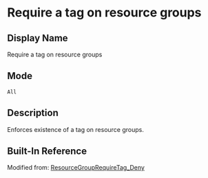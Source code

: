 # Require a tag on resource groups

## Display Name

Require a tag on resource groups

## Mode

`All`

## Description

Enforces existence of a tag on resource groups.

## Built-In Reference

Modified from: [ResourceGroupRequireTag_Deny](https://github.com/Azure/azure-policy/blob/master/built-in-policies/policyDefinitions/Tags/ResourceGroupRequireTag_Deny.json)